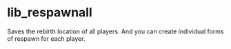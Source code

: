 # lib_respawnall
Saves the rebirth location of all players. And you can create individual forms of respawn for each player.
